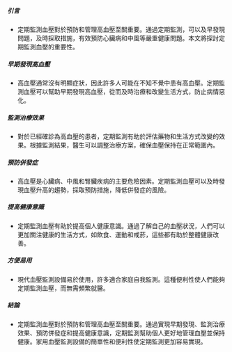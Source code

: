 ##### 引言
* 定期監測血壓對於預防和管理高血壓至關重要。通過定期監測，可以及早發現問題，及時採取措施，有效預防心臟病和中風等嚴重健康問題。本文將探討定期監測血壓的重要性。

##### 早期發現高血壓
* 高血壓通常沒有明顯症狀，因此許多人可能在不知不覺中患有高血壓。定期監測血壓可以幫助早期發現高血壓，從而及時治療和改變生活方式，防止病情惡化。

##### 監測治療效果
* 對於已經確診為高血壓的患者，定期監測有助於評估藥物和生活方式改變的效果。根據監測結果，醫生可以調整治療方案，確保血壓保持在正常範圍內。

##### 預防併發症
* 高血壓是心臟病、中風和腎臟疾病的主要危險因素。定期監測血壓可以及時發現血壓升高的趨勢，採取預防措施，降低併發症的風險。

##### 提高健康意識
* 定期監測血壓有助於提高個人健康意識。通過了解自己的血壓狀況，人們可以更加關注健康的生活方式，如飲食、運動和戒菸，這些都有助於整體健康改善。

##### 方便易用
* 現代血壓監測設備易於使用，許多適合家庭自我監測。這種便利性使人們能夠定期監測血壓，而無需頻繁就醫。

##### 結論
* 定期監測血壓對於預防和管理高血壓至關重要。通過實現早期發現、監測治療效果、預防併發症和提高健康意識，定期監測幫助個人更好地管理血壓並保持健康。家用血壓監測設備的簡單性和便利性使定期監測更加容易實現。